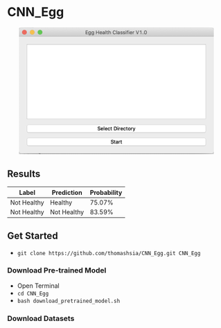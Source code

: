 # CNN_Egg

<p align="center">
  <img src="https://github.com/thomashsia/CNN_Egg/blob/master/Interface.png" width="450" title="Interface">
</p>

## Results
| Label | Prediction |Probability |
| --- | --- | --- |
| Not Healthy | Healthy | 75.07% |
| Not Healthy | Not Healthy | 83.59% |

## Get Started

- `git clone https://github.com/thomashsia/CNN_Egg.git CNN_Egg`

### Download Pre-trained Model
- Open Terminal
- `cd CNN_Egg`
- `bash download_pretrained_model.sh`

### Download Datasets
